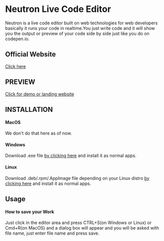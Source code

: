 # Neutron Live Code Editor

Neutron is  a live code editor built on web technologies for web developers basically it runs your code in realtime.You just write code and it will show you the output or preview of your code side by side just like you do on codepen.io.

## Official Website
[Click here ](https://neutronweb-nm4y9kfht.now.sh/)

## PREVIEW
[Click for demo or landing website](https://neutronweb-nm4y9kfht.now.sh/)

## INSTALLATION

#### MacOS
We don't do that here as of now.

#### Windows
Download .exe file [by clicking here](https://neutronweb-nm4y9kfht.now.sh/) and install it as normal apps.

#### Linux
Download .deb/.rpm/.AppImage  file depending on your Linux distro [by clicking here](https://neutronweb-nm4y9kfht.now.sh/) and install it as normal apps.

## Usage
#### How to save your Work
Just click in the editor area and press CTRL+S(on Windows or Linux) or Cmd+R(on MacOS) and a dialog box will appear and you will be asked with file name, just enter file name and press save.


